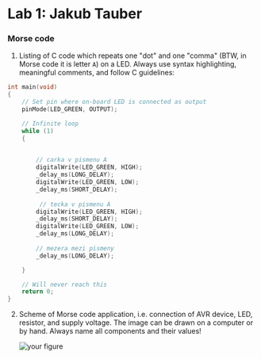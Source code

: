 # Lab 1: Jakub Tauber

### Morse code

1. Listing of C code which repeats one "dot" and one "comma" (BTW, in Morse code it is letter `A`) on a LED. Always use syntax highlighting, meaningful comments, and follow C guidelines:

```c
int main(void)
{
    // Set pin where on-board LED is connected as output
    pinMode(LED_GREEN, OUTPUT);

    // Infinite loop
    while (1)
    {
      

        // carka v pismenu A
        digitalWrite(LED_GREEN, HIGH);
        _delay_ms(LONG_DELAY);
        digitalWrite(LED_GREEN, LOW);
        _delay_ms(SHORT_DELAY);
        
         // tecka v pismenu A
        digitalWrite(LED_GREEN, HIGH);
        _delay_ms(SHORT_DELAY);
        digitalWrite(LED_GREEN, LOW);
        _delay_ms(LONG_DELAY);
        
        // mezera mezi pismeny
        _delay_ms(LONG_DELAY);

    }

    // Will never reach this
    return 0;
}
```

2. Scheme of Morse code application, i.e. connection of AVR device, LED, resistor, and supply voltage. The image can be drawn on a computer or by hand. Always name all components and their values!

   ![your figure]()
